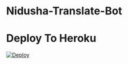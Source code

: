 # Nidusha-Translate-Bot

# Deploy To Heroku
[![Deploy](https://www.herokucdn.com/deploy/button.svg)](https://heroku.com/deploy?template=https://github.com/NidushaAmarasinghe/Nidusha-Translate-Bot)
